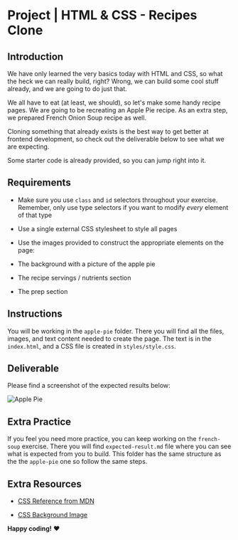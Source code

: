 

# Project | HTML & CSS - Recipes Clone

  

## Introduction

  

We have only learned the very basics today with HTML and CSS, so what the heck we can really build, right? Wrong, we can build some cool stuff already, and we are going to do just that.

  

We all have to eat (at least, we should), so let's make some handy recipe pages. We are going to be recreating an Apple Pie recipe. As an extra step, we prepared French Onion Soup recipe as well.

  

Cloning something that already exists is the best way to get better at frontend development, so check out the deliverable below to see what we are expecting.

  

Some starter code is already provided, so you can jump right into it.

  

## Requirements

  

- Make sure you use `class` and `id` selectors throughout your exercise. Remember, only use type selectors if you want to modify _every_ element of that type

- Use a single external CSS stylesheet to style all pages

- Use the images provided to construct the appropriate elements on the page:

- The background with a picture of the apple pie

- The recipe servings / nutrients section

- The prep section

  
## Instructions

  

You will be working in the `apple-pie` folder. There you will find all the files, images, and text content needed to create the page. The text is in the `index.html`, and a CSS file is created in `styles/style.css`.

  

## Deliverable

  

Please find a screenshot of the expected results below:

  

![Apple Pie](https://i.imgur.com/lGGM68Q.jpg)

  

<!-- ![French Onion](https://i.imgur.com/uepu2DO.jpg) -->

  

## Extra Practice

  

If you feel you need more practice, you can keep working on the `french-soup` exercise. There you will find `expected-result.md` file where you can see what is expected from you to build. This folder has the same structure as the the `apple-pie` one so follow the same steps.

  

## Extra Resources

  

- [CSS Reference from MDN](https://developer.mozilla.org/en-US/docs/Web/CSS)

- [CSS Background Image](https://developer.mozilla.org/en/docs/Web/CSS/background-image)

  

**Happy coding!** :heart:
